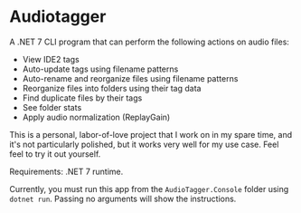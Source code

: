# Audiotagger

A .NET 7 CLI program that can perform the following actions on audio files:

- View IDE2 tags
- Auto-update tags using filename patterns
- Auto-rename and reorganize files using filename patterns
- Reorganize files into folders using their tag data
- Find duplicate files by their tags
- See folder stats
- Apply audio normalization (ReplayGain)

This is a personal, labor-of-love project that I work on in my spare time, and it's not particularly polished, but it works very well for my use case. Feel feel to try it out yourself.

Requirements: .NET 7 runtime.

Currently, you must run this app from the `AudioTagger.Console` folder using `dotnet run`. Passing no arguments will show the instructions.
